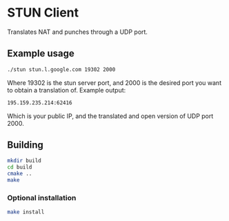 # STUN Client
Translates NAT and punches through a UDP port.
## Example usage
```bash
./stun stun.l.google.com 19302 2000
```
Where 19302 is the stun server port, and 2000 is the desired port you want to obtain a translation of. 
Example output:
```bash
195.159.235.214:62416
```
Which is your public IP, and the translated and open version of UDP port 2000.
## Building
```bash
mkdir build
cd build
cmake ..
make
```
### Optional installation
```bash
make install
```